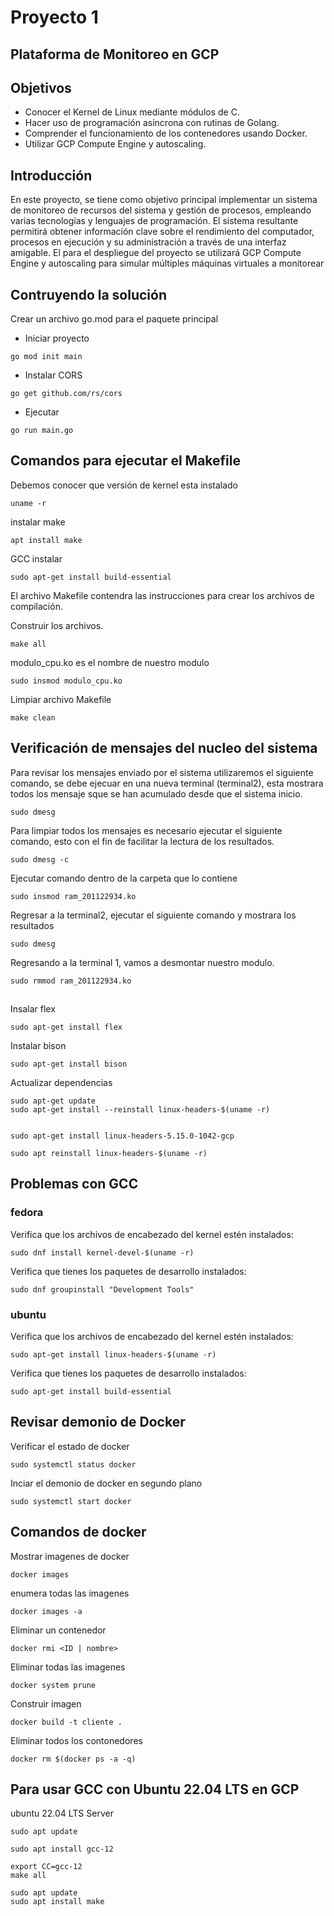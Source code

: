 # Proyecto 1
## Plataforma de Monitoreo en GCP
## Objetivos
- Conocer el Kernel de Linux mediante módulos de C.
- Hacer uso de programación asíncrona con rutinas de Golang.
- Comprender el funcionamiento de los contenedores usando Docker.
- Utilizar GCP Compute Engine y autoscaling.

## Introducción
En este proyecto, se tiene como objetivo principal implementar un sistema de monitoreo de recursos del 
sistema y gestión de procesos, empleando varias tecnologías y lenguajes de programación. El sistema 
resultante permitirá obtener información clave sobre el rendimiento del computador, procesos en ejecución 
y su administración a través de una interfaz amigable. El para el despliegue del proyecto se utilizará GCP 
Compute Engine y autoscaling para simular múltiples máquinas virtuales a monitorear

## Contruyendo la solución

Crear un archivo go.mod para el paquete principal

- Iniciar proyecto
~~~
go mod init main
~~~
- Instalar CORS
~~~
go get github.com/rs/cors
~~~
- Ejecutar
~~~
go run main.go
~~~



## Comandos para ejecutar el Makefile
Debemos conocer que versión de kernel esta instalado
~~~
uname -r
~~~
instalar make
~~~
apt install make 
~~~
GCC instalar 
~~~
sudo apt-get install build-essential
~~~

El archivo Makefile contendra las instrucciones para crear los archivos de compilación.

Construir los archivos.
~~~
make all
~~~

modulo_cpu.ko es el nombre de nuestro modulo
~~~ 
sudo insmod modulo_cpu.ko
~~~

Limpiar archivo Makefile
~~~
make clean
~~~

## Verificación de mensajes del nucleo del sistema
Para revisar los mensajes enviado por el sistema utilizaremos el siguiente comando, se debe ejecuar en una nueva terminal (terminal2), esta mostrara todos los mensaje sque se han acumulado desde que el sistema inicio.
~~~
sudo dmesg
~~~

Para limpiar todos los mensajes es necesario ejecutar el siguiente comando, esto con el fin de facilitar la lectura de los resultados.
~~~
sudo dmesg -c
~~~
Ejecutar comando dentro de la carpeta que lo contiene
~~~
sudo insmod ram_201122934.ko
~~~
Regresar a la terminal2, ejecutar el siguiente comando y mostrara los resultados
~~~
sudo dmesg
~~~
Regresando a la terminal 1, vamos a desmontar nuestro modulo.
~~~
sudo rmmod ram_201122934.ko
~~~
##
Insalar flex
~~~
sudo apt-get install flex
~~~
Instalar bison
~~~
sudo apt-get install bison
~~~

Actualizar dependencias
~~~
sudo apt-get update
sudo apt-get install --reinstall linux-headers-$(uname -r)


sudo apt-get install linux-headers-5.15.0-1042-gcp

sudo apt reinstall linux-headers-$(uname -r)
~~~
## Problemas con GCC
### fedora
Verifica que los archivos de encabezado del kernel estén instalados:
~~~
sudo dnf install kernel-devel-$(uname -r)
~~~

Verifica que tienes los paquetes de desarrollo instalados:
~~~
sudo dnf groupinstall "Development Tools"
~~~

### ubuntu

Verifica que los archivos de encabezado del kernel estén instalados:
~~~
sudo apt-get install linux-headers-$(uname -r)
~~~

Verifica que tienes los paquetes de desarrollo instalados:
~~~
sudo apt-get install build-essential
~~~


## Revisar demonio de Docker

Verificar el estado de docker
~~~
sudo systemctl status docker
~~~
Inciar el demonio de docker en segundo plano
~~~
sudo systemctl start docker
~~~

## Comandos de docker
Mostrar imagenes de docker
~~~
docker images
~~~
enumera todas las imagenes
~~~
docker images -a 
~~~
Eliminar un contenedor
~~~
docker rmi <ID | nombre>
~~~
Eliminar todas las imagenes
~~~
docker system prune
~~~
Construir imagen
~~~
docker build -t cliente .
~~~
Eliminar todos los contonedores
~~~
docker rm $(docker ps -a -q)
~~~

## Para usar GCC con Ubuntu 22.04 LTS en GCP
ubuntu 22.04 LTS Server
~~~
sudo apt update

sudo apt install gcc-12

export CC=gcc-12
make all

sudo apt update
sudo apt install make
~~~
